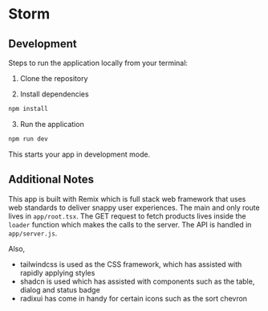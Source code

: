 # Storm

## Development

Steps to run the application locally from your terminal:

1. Clone the repository

2. Install dependencies

```sh
npm install
```

3. Run the application

```sh
npm run dev
```

This starts your app in development mode.

## Additional Notes

This app is built with Remix which is full stack web framework that uses web standards to deliver snappy user experiences. The main and only route lives in `app/root.tsx`.
The GET request to fetch products lives inside the `loader` function which makes the calls to the server. The API is handled in `app/server.js`.

Also,

- tailwindcss is used as the CSS framework, which has assisted with rapidly applying styles
- shadcn is used which has assisted with components such as the table, dialog and status badge
- radixui has come in handy for certain icons such as the sort chevron
